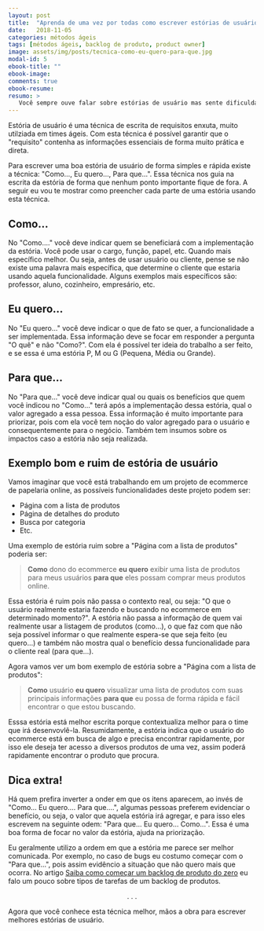 ```yaml
---
layout: post
title:  "Aprenda de uma vez por todas como escrever estórias de usuário com a técnica \"Como... Eu quero... Para que\""
date:   2018-11-05
categories: métodos ágeis
tags: [métodos ágeis, backlog de produto, product owner]
image: assets/img/posts/tecnica-como-eu-quero-para-que.jpg
modal-id: 5
ebook-title: ""
ebook-image:
comments: true
ebook-resume:
resumo: >
   Você sempre ouve falar sobre estórias de usuário mas sente dificuldades quando vai escrever as suas? Este artigo veio para te ajudar! Com a técnica "Como… Eu quero… Para que..." seus problemas em escrever estórias acabaram!
---
```


Estória de usuário é uma técnica de escrita de requisitos enxuta, muito utilziada em times ágeis. Com esta técnica é possível garantir que o "requisito" contenha as informações essenciais de forma muito prática e direta.

Para escrever uma boa estória de usuário de forma simples e rápida existe a técnica: "Como…, Eu quero…, Para que...". Essa técnica nos guia na escrita da estória de forma que nenhum ponto importante fique de fora. A seguir eu vou te mostrar como preencher cada parte de uma estória usando esta técnica.

## Como...
No "Como...." você deve indicar quem se beneficiará com a implementação da estória. Você pode usar o cargo, função, papel, etc. Quando mais específico melhor. Ou seja, antes de usar usuário ou cliente, pense se não existe uma palavra mais específica, que determine o cliente que estaria usando aquela funcionalidade. Alguns exemplos mais específicos são: professor, aluno, cozinheiro, empresário, etc.

## Eu quero...
No "Eu quero..." você deve indicar o que de fato se quer, a funcionalidade a ser implementada. Essa informação deve se focar em responder a pergunta "O quê" e não "Como?". Com ela é possível ter ideia do trabalho a ser feito, e se essa é uma estória P, M ou G (Pequena, Média ou Grande).

## Para que...
No "Para que..." você deve indicar qual ou quais os benefícios que quem você indicou no "Como..." terá após a implementação dessa estória, qual o valor agregado a essa pessoa. Essa informação é muito importante para priorizar, pois com ela você tem noção do valor agregado para o usuário e consequentemente para o negócio. Também tem insumos sobre os impactos caso a estória não seja realizada.


## Exemplo bom e ruim de estória de usuário
Vamos imaginar que você está trabalhando em um projeto de ecommerce de papelaria online, as possíveis funcionalidades deste projeto podem ser:
* Página com a lista de produtos
* Página de detalhes do produto
* Busca por categoria
* Etc.

Uma exemplo de estória ruim sobre a "Página com a lista de produtos" poderia ser:

> **Como** dono do ecommerce **eu quero** exibir uma lista de produtos para meus usuários **para que** eles possam comprar meus produtos online.

Essa estória é ruim pois não passa o contexto real, ou seja: "O que o usuário realmente estaria fazendo e buscando no ecommerce em determinado momento?". A estória não passa a informação de quem vai realmente usar a listagem de produtos (como...), o que faz com que não seja possível informar o que realmente espera-se que seja feito (eu quero...) e também não mostra qual o benefício dessa funcionalidade para o cliente real (para que…).

Agora vamos ver um bom exemplo de estória sobre a "Página com a lista de produtos":

> **Como** usuário **eu quero** visualizar uma lista de produtos com suas principais informações **para que** eu possa de forma rápida e fácil encontrar o que estou buscando.

Esssa estória está melhor escrita porque contextualiza melhor para o time que irá desenvovlê-la. Resumidamente, a estória indica que o usuário do ecommerce está em busca de algo e precisa encontrar rapidamente, por isso ele deseja ter acesso a diversos produtos de uma vez, assim poderá rapidamente encontrar o produto que procura.

## Dica extra!
Há quem prefira inverter a onder em que os itens aparecem, ao invés de "Como… Eu quero…. Para que….", algumas pessoas preferem evidenciar o benefício, ou seja, o valor que aquela estória irá agregar, e para isso eles escrevem na seguinte odem: "Para que… Eu quero… Como...". Essa é uma boa forma de focar no valor da estória, ajuda na priorização.

Eu geralmente utilizo a ordem em que a estória me parece ser melhor comunicada. Por exemplo, no caso de bugs eu costumo começar com o "Para que...", pois assim evidêncio a situação que não quero mais que ocorra. No artigo <a href="/articles/backlog-de-produto-comece-o-seu">Saiba como começar um backlog de produto do zero</a> eu falo um pouco sobre tipos de tarefas de um backlog de produtos.


<p><center>. . .</center></p>

Agora que você conhece esta técnica melhor, mãos a obra para escrever melhores estórias de usuário.